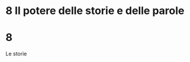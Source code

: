 # 8 Il potere delle storie e delle parole


# 8 
Le storie 
<!--stackedit_data:
eyJoaXN0b3J5IjpbLTIwMTk3MjkyNzVdfQ==
-->